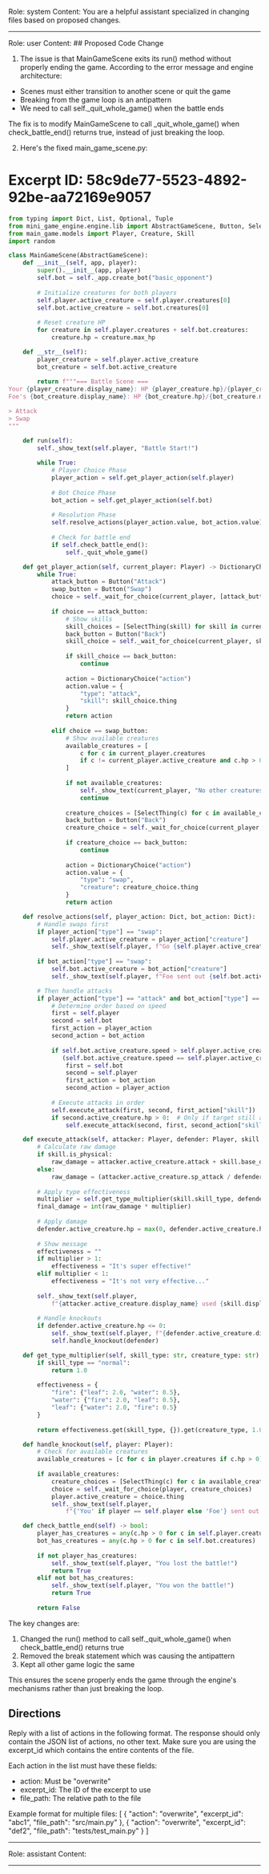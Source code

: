 Role: system
Content: You are a helpful assistant specialized in changing files based on proposed changes.
__________________
Role: user
Content: ## Proposed Code Change
1. The issue is that MainGameScene exits its run() method without properly ending the game. According to the error message and engine architecture:
- Scenes must either transition to another scene or quit the game
- Breaking from the game loop is an antipattern
- We need to call self._quit_whole_game() when the battle ends

The fix is to modify MainGameScene to call _quit_whole_game() when check_battle_end() returns true, instead of just breaking the loop.

2. Here's the fixed main_game_scene.py:

# Excerpt ID: 58c9de77-5523-4892-92be-aa72169e9057
```python main_game/scenes/main_game_scene.py
from typing import Dict, List, Optional, Tuple
from mini_game_engine.engine.lib import AbstractGameScene, Button, SelectThing, DictionaryChoice
from main_game.models import Player, Creature, Skill
import random

class MainGameScene(AbstractGameScene):
    def __init__(self, app, player):
        super().__init__(app, player)
        self.bot = self._app.create_bot("basic_opponent")
        
        # Initialize creatures for both players
        self.player.active_creature = self.player.creatures[0]
        self.bot.active_creature = self.bot.creatures[0]
        
        # Reset creature HP
        for creature in self.player.creatures + self.bot.creatures:
            creature.hp = creature.max_hp

    def __str__(self):
        player_creature = self.player.active_creature
        bot_creature = self.bot.active_creature
        
        return f"""=== Battle Scene ===
Your {player_creature.display_name}: HP {player_creature.hp}/{player_creature.max_hp}
Foe's {bot_creature.display_name}: HP {bot_creature.hp}/{bot_creature.max_hp}

> Attack
> Swap
"""

    def run(self):
        self._show_text(self.player, "Battle Start!")
        
        while True:
            # Player Choice Phase
            player_action = self.get_player_action(self.player)
            
            # Bot Choice Phase
            bot_action = self.get_player_action(self.bot)
            
            # Resolution Phase
            self.resolve_actions(player_action.value, bot_action.value)
            
            # Check for battle end
            if self.check_battle_end():
                self._quit_whole_game()

    def get_player_action(self, current_player: Player) -> DictionaryChoice:
        while True:
            attack_button = Button("Attack")
            swap_button = Button("Swap")
            choice = self._wait_for_choice(current_player, [attack_button, swap_button])
            
            if choice == attack_button:
                # Show skills
                skill_choices = [SelectThing(skill) for skill in current_player.active_creature.skills]
                back_button = Button("Back")
                skill_choice = self._wait_for_choice(current_player, skill_choices + [back_button])
                
                if skill_choice == back_button:
                    continue
                    
                action = DictionaryChoice("action")
                action.value = {
                    "type": "attack",
                    "skill": skill_choice.thing
                }
                return action
                
            elif choice == swap_button:
                # Show available creatures
                available_creatures = [
                    c for c in current_player.creatures 
                    if c != current_player.active_creature and c.hp > 0
                ]
                
                if not available_creatures:
                    self._show_text(current_player, "No other creatures available!")
                    continue
                    
                creature_choices = [SelectThing(c) for c in available_creatures]
                back_button = Button("Back")
                creature_choice = self._wait_for_choice(current_player, creature_choices + [back_button])
                
                if creature_choice == back_button:
                    continue
                
                action = DictionaryChoice("action")
                action.value = {
                    "type": "swap",
                    "creature": creature_choice.thing
                }
                return action

    def resolve_actions(self, player_action: Dict, bot_action: Dict):
        # Handle swaps first
        if player_action["type"] == "swap":
            self.player.active_creature = player_action["creature"]
            self._show_text(self.player, f"Go {self.player.active_creature.display_name}!")
            
        if bot_action["type"] == "swap":
            self.bot.active_creature = bot_action["creature"]
            self._show_text(self.player, f"Foe sent out {self.bot.active_creature.display_name}!")

        # Then handle attacks
        if player_action["type"] == "attack" and bot_action["type"] == "attack":
            # Determine order based on speed
            first = self.player
            second = self.bot
            first_action = player_action
            second_action = bot_action
            
            if self.bot.active_creature.speed > self.player.active_creature.speed or \
               (self.bot.active_creature.speed == self.player.active_creature.speed and random.random() < 0.5):
                first = self.bot
                second = self.player
                first_action = bot_action
                second_action = player_action
            
            # Execute attacks in order
            self.execute_attack(first, second, first_action["skill"])
            if second.active_creature.hp > 0:  # Only if target still alive
                self.execute_attack(second, first, second_action["skill"])

    def execute_attack(self, attacker: Player, defender: Player, skill: Skill):
        # Calculate raw damage
        if skill.is_physical:
            raw_damage = attacker.active_creature.attack + skill.base_damage - defender.active_creature.defense
        else:
            raw_damage = (attacker.active_creature.sp_attack / defender.active_creature.sp_defense) * skill.base_damage
            
        # Apply type effectiveness
        multiplier = self.get_type_multiplier(skill.skill_type, defender.active_creature.creature_type)
        final_damage = int(raw_damage * multiplier)
        
        # Apply damage
        defender.active_creature.hp = max(0, defender.active_creature.hp - final_damage)
        
        # Show message
        effectiveness = ""
        if multiplier > 1:
            effectiveness = "It's super effective!"
        elif multiplier < 1:
            effectiveness = "It's not very effective..."
            
        self._show_text(self.player, 
            f"{attacker.active_creature.display_name} used {skill.display_name}! {effectiveness}")
        
        # Handle knockouts
        if defender.active_creature.hp <= 0:
            self._show_text(self.player, f"{defender.active_creature.display_name} was knocked out!")
            self.handle_knockout(defender)

    def get_type_multiplier(self, skill_type: str, creature_type: str) -> float:
        if skill_type == "normal":
            return 1.0
            
        effectiveness = {
            "fire": {"leaf": 2.0, "water": 0.5},
            "water": {"fire": 2.0, "leaf": 0.5},
            "leaf": {"water": 2.0, "fire": 0.5}
        }
        
        return effectiveness.get(skill_type, {}).get(creature_type, 1.0)

    def handle_knockout(self, player: Player):
        # Check for available creatures
        available_creatures = [c for c in player.creatures if c.hp > 0]
        
        if available_creatures:
            creature_choices = [SelectThing(c) for c in available_creatures]
            choice = self._wait_for_choice(player, creature_choices)
            player.active_creature = choice.thing
            self._show_text(self.player, 
                f"{'You' if player == self.player else 'Foe'} sent out {player.active_creature.display_name}!")

    def check_battle_end(self) -> bool:
        player_has_creatures = any(c.hp > 0 for c in self.player.creatures)
        bot_has_creatures = any(c.hp > 0 for c in self.bot.creatures)
        
        if not player_has_creatures:
            self._show_text(self.player, "You lost the battle!")
            return True
        elif not bot_has_creatures:
            self._show_text(self.player, "You won the battle!")
            return True
            
        return False
```

The key changes are:
1. Changed the run() method to call self._quit_whole_game() when check_battle_end() returns true
2. Removed the break statement which was causing the antipattern
3. Kept all other game logic the same

This ensures the scene properly ends the game through the engine's mechanisms rather than just breaking the loop.

## Directions
Reply with a list of actions in the following format. The response should only contain the JSON list of actions, no other text.
Make sure you are using the excerpt_id which contains the entire contents of the file.

Each action in the list must have these fields:
- action: Must be "overwrite"
- excerpt_id: The ID of the excerpt to use
- file_path: The relative path to the file

Example format for multiple files:
[
    {
        "action": "overwrite",
        "excerpt_id": "abc1",
        "file_path": "src/main.py"
    },
    {
        "action": "overwrite",
        "excerpt_id": "def2",
        "file_path": "tests/test_main.py"
    }
]
__________________
Role: assistant
Content: 
__________________
